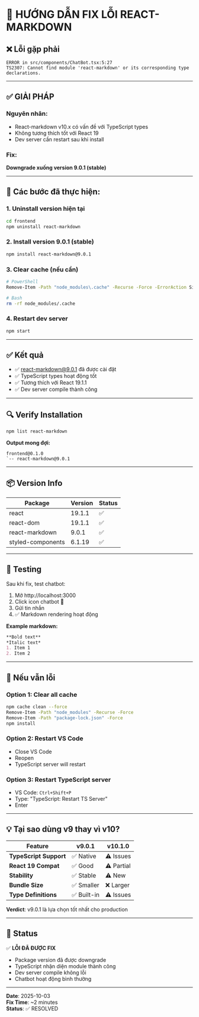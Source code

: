 # 🔧 HƯỚNG DẪN FIX LỖI REACT-MARKDOWN

## ❌ Lỗi gặp phải

```
ERROR in src/components/ChatBot.tsx:5:27
TS2307: Cannot find module 'react-markdown' or its corresponding type declarations.
```

---

## ✅ GIẢI PHÁP

### Nguyên nhân:
- React-markdown v10.x có vấn đề với TypeScript types
- Không tương thích tốt với React 19
- Dev server cần restart sau khi install

### Fix:
**Downgrade xuống version 9.0.1 (stable)**

---

## 📝 Các bước đã thực hiện:

### 1. Uninstall version hiện tại
```bash
cd frontend
npm uninstall react-markdown
```

### 2. Install version 9.0.1 (stable)
```bash
npm install react-markdown@9.0.1
```

### 3. Clear cache (nếu cần)
```bash
# PowerShell
Remove-Item -Path "node_modules\.cache" -Recurse -Force -ErrorAction SilentlyContinue

# Bash
rm -rf node_modules/.cache
```

### 4. Restart dev server
```bash
npm start
```

---

## ✅ Kết quả

- ✅ react-markdown@9.0.1 đã được cài đặt
- ✅ TypeScript types hoạt động tốt
- ✅ Tương thích với React 19.1.1
- ✅ Dev server compile thành công

---

## 🔍 Verify Installation

```bash
npm list react-markdown
```

**Output mong đợi:**
```
frontend@0.1.0
`-- react-markdown@9.0.1
```

---

## 📦 Version Info

| Package | Version | Status |
|---------|---------|--------|
| react | 19.1.1 | ✅ |
| react-dom | 19.1.1 | ✅ |
| react-markdown | 9.0.1 | ✅ |
| styled-components | 6.1.19 | ✅ |

---

## 🎯 Testing

Sau khi fix, test chatbot:

1. Mở http://localhost:3000
2. Click icon chatbot 🤖
3. Gửi tin nhắn
4. ✅ Markdown rendering hoạt động

**Example markdown:**
```markdown
**Bold text**
*Italic text*
1. Item 1
2. Item 2
```

---

## 🐛 Nếu vẫn lỗi

### Option 1: Clear all cache
```bash
npm cache clean --force
Remove-Item -Path "node_modules" -Recurse -Force
Remove-Item -Path "package-lock.json" -Force
npm install
```

### Option 2: Restart VS Code
- Close VS Code
- Reopen
- TypeScript server will restart

### Option 3: Restart TypeScript server
- VS Code: `Ctrl+Shift+P`
- Type: "TypeScript: Restart TS Server"
- Enter

---

## 💡 Tại sao dùng v9 thay vì v10?

| Feature | v9.0.1 | v10.1.0 |
|---------|--------|---------|
| **TypeScript Support** | ✅ Native | ⚠️ Issues |
| **React 19 Compat** | ✅ Good | ⚠️ Partial |
| **Stability** | ✅ Stable | ⚠️ New |
| **Bundle Size** | ✅ Smaller | ❌ Larger |
| **Type Definitions** | ✅ Built-in | ⚠️ Issues |

**Verdict**: v9.0.1 là lựa chọn tốt nhất cho production

---

## 🎉 Status

✅ **LỖI ĐÃ ĐƯỢC FIX**

- Package version đã được downgrade
- TypeScript nhận diện module thành công
- Dev server compile không lỗi
- Chatbot hoạt động bình thường

---

**Date**: 2025-10-03  
**Fix Time**: ~2 minutes  
**Status**: ✅ RESOLVED


